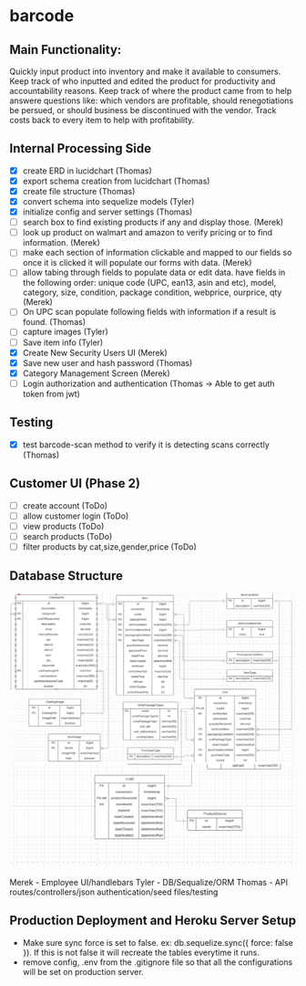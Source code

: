 # barcode

## Main Functionality: 
Quickly input product into inventory and make it available to consumers. Keep track of who inputted and edited the product for productivity and accountability reasons. Keep track of where the product came from to help answere questions like: which vendors are profitable, should renegotiations be persued, or should business be discontinued with the vendor. Track costs back to every item to help with profitability.


## Internal Processing Side
- [x] create ERD in lucidchart (Thomas)
- [x] export schema creation from lucidchart (Thomas)
- [x] create file structure (Thomas)
- [x] convert schema into sequelize models (Tyler)
- [x] initialize config and server settings (Thomas)
- [ ] search box to find existing products if any and display those. (Merek)
- [ ] look up product on walmart and amazon to verify pricing or to find information. (Merek)
- [ ] make each section of information clickable and mapped to our fields so once it is clicked it will populate our forms with data. (Merek)
- [ ] allow tabing through fields to populate data or edit data. have fields in the following order: unique code (UPC, ean13, asin and etc), model, category, size, condition, package condition, webprice, ourprice, qty (Merek)
- [ ] On UPC scan populate following fields with information if a result is found. (Thomas)
- [ ] capture images (Tyler)
- [ ] Save item info (Tyler)
- [x] Create New Security Users UI (Merek)
- [x] Save new user and hash password (Thomas)
- [x] Category Management Screen (Merek)
- [ ] Login authorization and authentication (Thomas -> Able to get auth token from jwt)

## Testing
-[x] test barcode-scan method to verify it is detecting scans correctly (Thomas)

## Customer UI (Phase 2)
- [ ] create account (ToDo)
- [ ] allow customer login (ToDo)
- [ ] view products (ToDo)
- [ ] search products (ToDo)
- [ ] filter products by cat,size,gender,price (ToDo)

## Database Structure
![Image of appended log file](/mdimages/tablesa.PNG)
![Image of appended log file](/mdimages/tablesb.PNG)


Merek - Employee UI/handlebars
Tyler - DB/Sequalize/ORM
Thomas - API routes/controllers/json authentication/seed files/testing

## Production Deployment and Heroku Server Setup
 * Make sure sync force is set to false. ex: db.sequelize.sync({ force: false }). If this is not false it will recreate the tables everytime it runs.
 * remove config, .env from the .gitignore file so that all the configurations will be set on production server.







